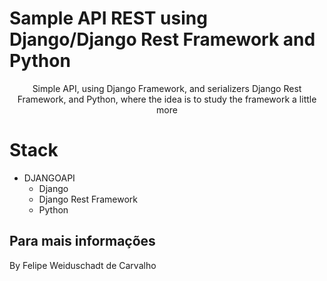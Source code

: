 # Sample API REST using Django/Django Rest Framework and Python

<p align="center">
Simple API, using Django Framework, and serializers Django Rest Framework, and Python, where the idea is to study the framework a little more

# Stack

- DJANGOAPI
  - Django
  - Django Rest Framework
  - Python


## Para mais informações

By Felipe Weiduschadt de Carvalho